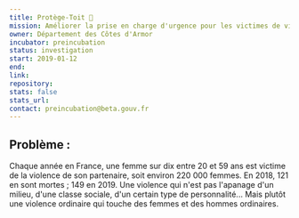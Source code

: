 ```yaml
---
title: Protège-Toit 🏡
mission: Améliorer la prise en charge d'urgence pour les victimes de violences conjugales
owner: Département des Côtes d'Armor
incubator: preincubation
status: investigation
start: 2019-01-12
end: 
link:
repository: 
stats: false 
stats_url: 
contact: preincubation@beta.gouv.fr
---
```


## Problème :
Chaque année en France, une femme sur dix entre 20 et 59 ans est victime de la violence de son partenaire, soit environ 220 000 femmes.
En 2018, 121 en sont mortes ; 149 en 2019.
Une violence qui n'est pas l'apanage d'un milieu, d'une classe sociale, d'un certain type de personnalité... Mais plutôt une violence ordinaire qui touche des femmes et des hommes ordinaires.
